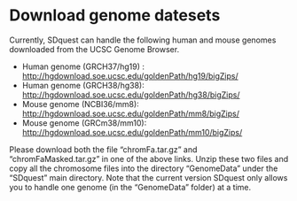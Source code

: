 
# Download genome datesets
Currently, SDquest can handle the following human and mouse genomes downloaded from the UCSC Genome Browser.

- Human genome (GRCH37/hg19) : http://hgdownload.soe.ucsc.edu/goldenPath/hg19/bigZips/
- Human genome (GRCH38/hg38): http://hgdownload.soe.ucsc.edu/goldenPath/hg38/bigZips/
- Mouse genome (NCBI36/mm8): http://hgdownload.soe.ucsc.edu/goldenPath/mm8/bigZips/
- Mouse genome (GRCm38/mm10): http://hgdownload.soe.ucsc.edu/goldenPath/mm10/bigZips/

Please download both the file “chromFa.tar.gz” and “chromFaMasked.tar.gz” in one of the above links. Unzip these two files and copy all the chromosome files into the directory “GenomeData” under the “SDquest” main directory. Note that the current version SDquest only allows you to handle one genome (in the “GenomeData” folder) at a time.
